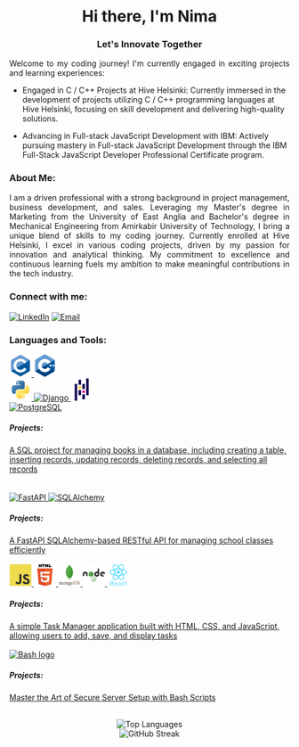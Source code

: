<h1 align="center">Hi there, I'm Nima</h1>
<h3 align="center">Let's Innovate Together</h3>

<p align="justify">Welcome to my coding journey! I'm currently engaged in exciting projects and learning experiences:</p>

- Engaged in C / C++ Projects at Hive Helsinki: Currently immersed in the development of projects utilizing C / C++ programming languages at Hive Helsinki, focusing on skill development and delivering high-quality solutions.

- Advancing in Full-stack JavaScript Development with IBM: Actively pursuing mastery in Full-stack JavaScript Development through the IBM Full-Stack JavaScript Developer Professional Certificate program.

<h3 align="left">About Me:</h3>
<p align="justify">I am a driven professional with a strong background in project management, business development, and sales. Leveraging my Master's degree in Marketing from the University of East Anglia and Bachelor's degree in Mechanical Engineering from Amirkabir University of Technology, I bring a unique blend of skills to my coding journey. Currently enrolled at Hive Helsinki, I excel in various coding projects, driven by my passion for innovation and analytical thinking. My commitment to excellence and continuous learning fuels my ambition to make meaningful contributions in the tech industry.</p>

<h3 align="left">Connect with me:</h3>
<p align="left">
  <a href="https://linkedin.com/in/nima-nourinejad/" target="_blank"><img align="center" src="https://raw.githubusercontent.com/rahuldkjain/github-profile-readme-generator/master/src/images/icons/Social/linked-in-alt.svg" alt="LinkedIn" height="30" width="40" /></a>
  <a href="mailto:nima.nourinejad@gmail.com" target="_blank"><img align="center" src="https://img.icons8.com/fluent/48/000000/gmail-new.png" alt="Email" height="30" width="40" /></a>
</p>

<h3 align="left">Languages and Tools:</h3>
<p align="left"> 
  <a href="https://www.cprogramming.com/" target="_blank" rel="noreferrer"> 
    <img src="https://raw.githubusercontent.com/devicons/devicon/master/icons/c/c-original.svg" alt="C" width="40" height="40"/> 
  </a>
  <a href="https://www.w3schools.com/cpp/" target="_blank" rel="noreferrer"> 
    <img src="https://raw.githubusercontent.com/devicons/devicon/master/icons/cplusplus/cplusplus-original.svg" alt="C++" width="40" height="40"/> 
  </a>
  <br>
  <a href="https://www.python.org" target="_blank" rel="noreferrer"> 
    <img src="https://raw.githubusercontent.com/devicons/devicon/master/icons/python/python-original.svg" alt="Python" width="40" height="40"/> 
  </a>
  <a href="https://www.djangoproject.com/" target="_blank" rel="noreferrer"> 
    <img src="https://cdn.worldvectorlogo.com/logos/django.svg" alt="Django" width="40" height="40"/> 
  </a> 
  <a href="https://pandas.pydata.org/" target="_blank" rel="noreferrer"> 
    <img src="https://raw.githubusercontent.com/devicons/devicon/2ae2a900d2f041da66e950e4d48052658d850630/icons/pandas/pandas-original.svg" alt="Pandas" width="40" height="40"/>
  </a>
  <br>
  <a href="https://www.postgresql.org/" target="_blank" rel="noreferrer"> 
    <img src="https://cdn.jsdelivr.net/gh/devicons/devicon/icons/postgresql/postgresql-original.svg" alt="PostgreSQL" height="40"/>
  </a>
  <br>
  <h5 align="left">Projects:</h5>
  <a href="https://github.com/nima-nourinejad/SQL-Book-Management"> A SQL project for managing books in a database, including creating a table, inserting records, updating records, deleting records, and selecting all records </a>
  <br><br>
  <br>
  <a href="https://fastapi.tiangolo.com/" target="_blank" rel="noreferrer"> 
    <img src="https://cdn.jsdelivr.net/gh/devicons/devicon/icons/fastapi/fastapi-original.svg" alt="FastAPI" height="40"/>
  </a>
  <a href="https://www.sqlalchemy.org/" target="_blank" rel="noreferrer"> 
    <img src="https://cdn.jsdelivr.net/gh/devicons/devicon/icons/sqlalchemy/sqlalchemy-original.svg" alt="SQLAlchemy" height="40"/>
  </a>
  <br>
  <h5 align="left">Projects:</h5>
  <a href="https://github.com/nima-nourinejad/fastapi-sqlalchemy-school-management"> A FastAPI SQLAlchemy-based RESTful API for managing school classes efficiently </a> 
  <br> <br>
  <a href="https://developer.mozilla.org/en-US/docs/Web/JavaScript" target="_blank" rel="noreferrer"> 
    <img src="https://raw.githubusercontent.com/devicons/devicon/master/icons/javascript/javascript-original.svg" alt="JavaScript" width="40" height="40"/> 
  </a> 
  <a href="https://www.w3.org/html/" target="_blank" rel="noreferrer"> 
    <img src="https://raw.githubusercontent.com/devicons/devicon/master/icons/html5/html5-original-wordmark.svg" alt="HTML5" width="40" height="40"/> 
  </a> 
  <a href="https://www.mongodb.com/" target="_blank" rel="noreferrer"> 
    <img src="https://raw.githubusercontent.com/devicons/devicon/master/icons/mongodb/mongodb-original-wordmark.svg" alt="MongoDB" width="40" height="40"/> 
  </a> 
  <a href="https://nodejs.org" target="_blank" rel="noreferrer"> 
    <img src="https://raw.githubusercontent.com/devicons/devicon/master/icons/nodejs/nodejs-original-wordmark.svg" alt="Node.js" width="40" height="40"/> 
  </a> 
  <a href="https://reactjs.org/" target="_blank" rel="noreferrer"> 
    <img src="https://raw.githubusercontent.com/devicons/devicon/master/icons/react/react-original-wordmark.svg" alt="React" width="40" height="40"/> 
  </a>
  <br>
  <h5 align="left">Projects:</h5>
  <a href="https://github.com/nima-nourinejad/Task-Manager"> A simple Task Manager application built with HTML, CSS, and JavaScript, allowing users to add, save, and display tasks </a>
  <br><br>
 <a href="https://www.gnu.org/software/bash/" target="_blank" rel="noreferrer">
  <img src="https://cdn.jsdelivr.net/gh/devicons/devicon/icons/bash/bash-original.svg" height="40" alt="Bash logo"  />
 </a>
  <br>
  <h5 align="left">Projects:</h5>
  <a href="https://github.com/nima-nourinejad/Born2beRoot"> Master the Art of Secure Server Setup with Bash Scripts </a> 
  <br> <br>
</p>

<!-- GitHub Stats -->
<p align="center">
  <img src="https://github-readme-stats.vercel.app/api/top-langs/?username=nima-nourinejad&theme=light&hide_border=true&include_all_commits=false&count_private=false&layout=compact" alt="Top Languages" />
  <br/>
  <img src="https://github-readme-streak-stats.herokuapp.com/?user=nima-nourinejad&theme=default&hide_border=true" alt="GitHub Streak" />
</p>
